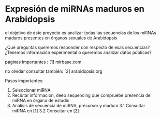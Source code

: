 Expresión de miRNAs maduros en Arabidopsis
==================

el objetivo de este proyecto es analizar todas las secuencias de los miRNAs\
 maduros presentes en órganos sexuales de Arabidopsis

¿Qué preguntas queremos responder con respecto de esas secuencias?
¿Tenemos información experimental o queremos analizar datos públicos?

páginas importantes :
[1] mirbase.com

no olvidar consultar también:
[2] arabidopsis.org

Pasos importantes:
1. Seleccionar miRNA
2. Reclutar información, deep sequencing que compruebe presencia de miRNA en órgano de estudio
3. Análisis de secuencia de miRNA, precursor y maduro
	3.1 Consultar miRNA en [1]
	3.2 Consultar en [2]
